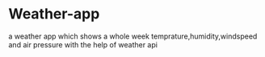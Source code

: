 # Weather-app
a weather app which shows a whole week temprature,humidity,windspeed and air pressure with the help of weather api
